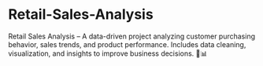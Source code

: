 # Retail-Sales-Analysis
Retail Sales Analysis – A data-driven project analyzing customer purchasing behavior, sales trends, and product performance. Includes data cleaning, visualization, and insights to improve business decisions. 🚀📊
